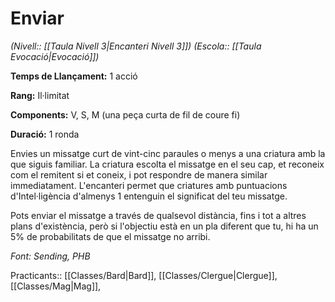 # Enviar

*(Nivell:: [[Taula Nivell 3|Encanteri Nivell 3]]) (Escola:: [[Taula Evocació|Evocació]])*

**Temps de Llançament:** 1 acció

**Rang:** Il·limitat

**Components:** V, S, M (una peça curta de fil de coure fi)

**Duració:** 1 ronda

Envies un missatge curt de vint-cinc paraules o menys a una criatura amb la que siguis familiar. La criatura escolta el missatge en el seu cap, et reconeix com el remitent si et coneix, i pot respondre de manera similar immediatament. L'encanteri permet que criatures amb puntuacions d'Intel·ligència d'almenys 1 entenguin el significat del teu missatge.

Pots enviar el missatge a través de qualsevol distància, fins i tot a altres plans d'existència, però si l'objectiu està en un pla diferent que tu, hi ha un 5% de probabilitats de que el missatge no arribi.


*Font: Sending, PHB*



Practicants:: [[Classes/Bard|Bard]], [[Classes/Clergue|Clergue]], [[Classes/Mag|Mag]],